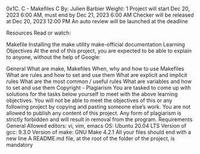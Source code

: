 0x1C. C - Makefiles
C
 By: Julien Barbier
 Weight: 1
 Project will start Dec 20, 2023 6:00 AM, must end by Dec 21, 2023 6:00 AM
 Checker will be released at Dec 20, 2023 12:00 PM
 An auto review will be launched at the deadline

Resources
Read or watch:

Makefile
Installing the make utility
make-official documentation
Learning Objectives
At the end of this project, you are expected to be able to explain to anyone, without the help of Google:

General
What are make, Makefiles
When, why and how to use Makefiles
What are rules and how to set and use them
What are explicit and implicit rules
What are the most common / useful rules
What are variables and how to set and use them
Copyright - Plagiarism
You are tasked to come up with solutions for the tasks below yourself to meet with the above learning objectives.
You will not be able to meet the objectives of this or any following project by copying and pasting someone else’s work.
You are not allowed to publish any content of this project.
Any form of plagiarism is strictly forbidden and will result in removal from the program.
Requirements
General
Allowed editors: vi, vim, emacs
OS: Ubuntu 20.04 LTS
Version of gcc: 9.3.0
Version of make: GNU Make 4.2.1
All your files should end with a new line
A README.md file, at the root of the folder of the project, is mandatory
